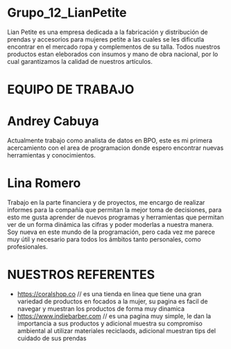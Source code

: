 # Grupo_12_LianPetite
Lian Petite es una empresa dedicada a la fabricación y distribución de prendas y accesorios para mujeres petite a las cuales se les dificutla encontrar en el mercado ropa y complementos de su talla. Todos nuestros productos estan eleborados con insumos y mano de obra nacional, por lo cual garantizamos la calidad de nuestros artículos.

# EQUIPO DE TRABAJO

# Andrey Cabuya 
Actualmente trabajo como analista de datos en BPO, este es mi primera acercamiento con el area de programacion donde espero encontrar nuevas herramientas y conocimientos.
# Lina Romero 
Trabajo en la parte financiera y de proyectos, me encargo de realizar informes para la compañía que permitan la mejor toma de decisiones, para esto me gusta aprender de nuevos programas y herramientas que permitan ver de un forma dinámica las cifras y poder moderlas a nuestra manera. Soy nueva en este mundo de la programación, pero cada vez me parece muy útil y necesario para todos los ámbitos tanto personales, como profesionales.




# NUESTROS REFERENTES

* https://coralshop.co // es una tienda en linea que tiene una gran variedad de productos en focados a la mujer, su pagina es facil de navegar y muestran los productos de forma muy dinamica
* https://www.indiebarber.com // es una pagina muy simple, le dan la importancia a sus productos y adicional muestra su compromiso ambiental al utilizar materiales reciclaods, adicional muestran tips del cuidado de sus prendas
 

